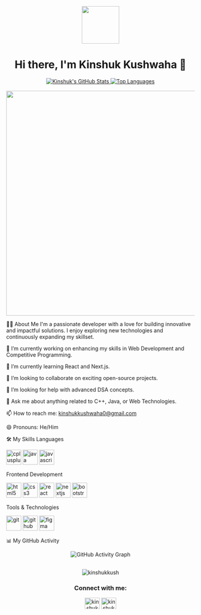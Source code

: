 <div align="center">
<img src="https://www.google.com/search?q=https://media.giphy.com/media/v1.Y2lkPTc5MGI3NjExaDB6b254bWJzdmQ4MXJtZ3d2d2IzZTI5dDNzN2ZkbzR1dGZqNWI2eCZlcD12MV9pbnRlcm5hbF9naWZfYnlfaWQmY3Q9Zw/L1R1tvI9svkIWwpYqx/giphy.gif" width="100px" />
<h1 align="center">Hi there, I'm Kinshuk Kushwaha 👋</h1>
</div>

<div align="center">
<a href="https://github.com/kinshukkush">
<img src="https://www.google.com/search?q=https://github-readme-stats.vercel.app/api%3Fusername%3Dkinshukkush%26show_icons%3Dtrue%26theme%3Dradical%26hide_border%3Dtrue%26include_all_commits%3Dtrue%26count_private%3Dtrue" alt="Kinshuk's GitHub Stats" />
</a>
<a href="https://github.com/kinshukkush">
<img src="https://www.google.com/search?q=https://github-readme-stats.vercel.app/api/top-langs/%3Fusername%3Dkinshukkush%26layout%3Dcompact%26theme%3Dradical%26hide_border%3Dtrue" alt="Top Languages" />
</a>
</div>

<br/>

<div align="center">
<img src="https://www.google.com/search?q=https://media.giphy.com/media/v1.Y2lkPTc5MGI3NjExbXo2dDI4cWhnM3I4dG52eGZmMHk2eGp0b3pucjFodjV3Z2NqZ3A3eCZlcD12MV9pbnRlcm5hbF9naWZfYnlfaWQmY3Q9Zw/bGgsc5mWoryfgKBx1u/giphy.gif" width="600" />
</div>

👨‍💻 About Me
I'm a passionate developer with a love for building innovative and impactful solutions. I enjoy exploring new technologies and continuously expanding my skillset.

🔭 I’m currently working on enhancing my skills in Web Development and Competitive Programming.

🌱 I’m currently learning React and Next.js.

👯 I’m looking to collaborate on exciting open-source projects.

🤔 I’m looking for help with advanced DSA concepts.

💬 Ask me about anything related to C++, Java, or Web Technologies.

📫 How to reach me: kinshukkushwaha0@gmail.com

😄 Pronouns: He/Him

🛠️ My Skills
Languages
<p align="left">
<a href="https://www.cplusplus.com/" target="_blank" rel="noreferrer"><img src="https://www.google.com/search?q=https://raw.githubusercontent.com/devicons/devicon/master/icons/cplusplus/cplusplus-original.svg" alt="cplusplus" width="40" height="40"/></a>
<a href="https://www.java.com" target="_blank" rel="noreferrer"><img src="https://www.google.com/search?q=https://raw.githubusercontent.com/devicons/devicon/master/icons/java/java-original.svg" alt="java" width="40" height="40"/></a>
<a href="https://developer.mozilla.org/en-US/docs/Web/JavaScript" target="_blank" rel="noreferrer"><img src="https://www.google.com/search?q=https://raw.githubusercontent.com/devicons/devicon/master/icons/javascript/javascript-original.svg" alt="javascript" width="40" height="40"/></a>
</p>

Frontend Development
<p align="left">
<a href="https://www.w3.org/html/" target="_blank" rel="noreferrer"><img src="https://www.google.com/search?q=https://raw.githubusercontent.com/devicons/devicon/master/icons/html5/html5-original-wordmark.svg" alt="html5" width="40" height="40"/></a>
<a href="https://www.w3schools.com/css/" target="_blank" rel="noreferrer"><img src="https://www.google.com/search?q=https://raw.githubusercontent.com/devicons/devicon/master/icons/css3/css3-original-wordmark.svg" alt="css3" width="40" height="40"/></a>
<a href="https://reactjs.org/" target="_blank" rel="noreferrer"><img src="https://www.google.com/search?q=https://raw.githubusercontent.com/devicons/devicon/master/icons/react/react-original-wordmark.svg" alt="react" width="40" height="40"/></a>
<a href="https://nextjs.org/" target="_blank" rel="noreferrer"><img src="https://www.google.com/search?q=https://raw.githubusercontent.com/devicons/devicon/master/icons/nextjs/nextjs-original.svg" alt="nextjs" width="40" height="40"/></a>
<a href="https://getbootstrap.com" target="_blank" rel="noreferrer"><img src="https://www.google.com/search?q=https://raw.githubusercontent.com/devicons/devicon/master/icons/bootstrap/bootstrap-plain-wordmark.svg" alt="bootstrap" width="40" height="40"/></a>
</p>

Tools & Technologies
<p align="left">
<a href="https://git-scm.com/" target="_blank" rel="noreferrer"><img src="https://www.google.com/search?q=https://www.vectorlogo.zone/logos/git-scm/git-scm-icon.svg" alt="git" width="40" height="40"/></a>
<a href="https://github.com/" target="_blank" rel="noreferrer"><img src="https://www.google.com/search?q=https://raw.githubusercontent.com/devicons/devicon/master/icons/github/github-original.svg" alt="github" width="40" height="40"/></a>
<a href="https://www.figma.com/" target="_blank" rel="noreferrer"><img src="https://www.google.com/search?q=https://www.vectorlogo.zone/logos/figma/figma-icon.svg" alt="figma" width="40" height="40"/></a>
</p>

📊 My GitHub Activity
<div align="center">
<img src="https://www.google.com/search?q=https://github-readme-activity-graph.vercel.app/graph%3Fusername%3Dkinshukkush%26theme%3Dradical" alt="GitHub Activity Graph"/>
</div>

<br/>

<div align="center">
<p>
<img src="https://www.google.com/search?q=https://komarev.com/ghpvc/%3Fusername%3Dkinshukkush%26label%3DProfile%2520views%26color%3D0e75b6%26style%3Dflat" alt="kinshukkush" />
</p>
</div>

<div align="center">
<h3>Connect with me:</h3>
<p>
<a href="https://www.google.com/search?q=https://linkedin.com/in/kinshuk-kushwaha" target="blank"><img align="center" src="https://www.google.com/search?q=https://raw.githubusercontent.com/rahuldkjain/github-profile-readme-generator/master/src/images/icons/Social/linked-in-alt.svg" alt="kinshuk-kushwaha" height="30" width="40" /></a>
<a href="https://www.google.com/search?q=https://twitter.com/kinshukkush" target="blank"><img align="center" src="https://www.google.com/search?q=https://raw.githubusercontent.com/rahuldkjain/github-profile-readme-generator/master/src/images/icons/Social/twitter.svg" alt="kinshukkush" height="30" width="40" /></a>
</p>
</div>
